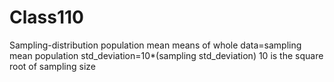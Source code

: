 # Class110
Sampling-distribution
population mean means of whole data=sampling mean
population std_deviation=10*(sampling std_deviation)
10 is the square root of sampling size
